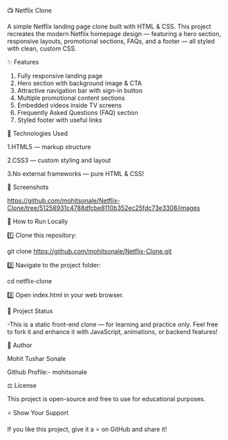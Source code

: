 📺 Netflix Clone

A simple Netflix landing page clone built with HTML & CSS.
This project recreates the modern Netflix homepage design — featuring a hero section, responsive layouts, promotional sections, FAQs, and a footer — all styled with clean, custom CSS.

✨ Features

1. Fully responsive landing page
2. Hero section with background image & CTA
3. Attractive navigation bar with sign-in button
4. Multiple promotional content sections
5. Embedded videos inside TV screens
6. Frequently Asked Questions (FAQ) section
7. Styled footer with useful links

🚀 Technologies Used

1.HTML5 — markup structure

2.CSS3 — custom styling and layout

3.No external frameworks — pure HTML & CSS!

📸 Screenshots

https://github.com/mohitsonale/Netflix-Clone/tree/51258931c4788dfcbe8110b352ec25fdc73e3308/images

🔧 How to Run Locally

1️⃣ Clone this repository:

git clone https://github.com/mohitsonale/Netflix-Clone.git

2️⃣ Navigate to the project folder:

cd netflix-clone

3️⃣ Open index.html in your web browser.

📌 Project Status

-This is a static front-end clone — for learning and practice only.
 Feel free to fork it and enhance it with JavaScript, animations, or backend features!

🙌 Author

Mohit Tushar Sonale

Github Profile:- mohitsonale

⚖️ License

This project is open-source and free to use for educational purposes.

⭐ Show Your Support

If you like this project, give it a ⭐ on GitHub and share it!






